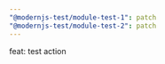 ```yaml
---
"@modernjs-test/module-test-1": patch
"@modernjs-test/module-test-2": patch
---
```


feat: test action
